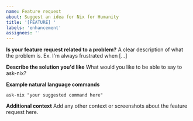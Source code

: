 ```yaml
---
name: Feature request
about: Suggest an idea for Nix for Humanity
title: '[FEATURE] '
labels: 'enhancement'
assignees: ''
---
```


**Is your feature request related to a problem?**
A clear description of what the problem is. Ex. I'm always frustrated when [...]

**Describe the solution you'd like**
What would you like to be able to say to ask-nix?

**Example natural language commands**
```
ask-nix "your suggested command here"
```

**Additional context**
Add any other context or screenshots about the feature request here.